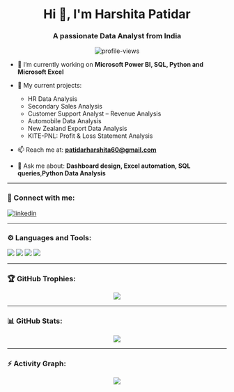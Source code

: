 <!-- Optional Banner Image -->
<!-- <p align="center">
  <img src="https://your-image-link.com/banner.png" alt="Harshita Banner" />
</p> -->

<h1 align="center">Hi 👋, I'm Harshita Patidar</h1>
<h3 align="center">A passionate Data Analyst from India</h3>

<p align="center">
  <img src="https://komarev.com/ghpvc/?username=HarshitaCoder-bot&label=Profile%20views&color=0e75b6&style=flat" alt="profile-views" />
</p>

- 🌱 I’m currently working on **Microsoft Power BI, SQL, Python and Microsoft Excel**

- 💼 My current projects:
  - HR Data Analysis
  - Secondary Sales Analysis
  - Customer Support Analyst – Revenue Analysis
  - Automobile Data Analysis
  - New Zealand Export Data Analysis
  - KITE-PNL: Profit & Loss Statement Analysis

- 📫 Reach me at: **patidarharshita60@gmail.com**

- 💬 Ask me about: **Dashboard design, Excel automation, SQL queries**,**Python Data Analysis**

---

### 🔗 Connect with me:

<p align="left">
  <a href="https://www.linkedin.com/in/harshitapatidar07" target="blank">
    <img align="center" src="https://img.shields.io/badge/LinkedIn-blue?logo=linkedin&style=for-the-badge" alt="linkedin" />
  </a>
</p>

---

### ⚙️ Languages and Tools:

<p align="left">
  <img src="https://img.shields.io/badge/Python-3670A0?style=for-the-badge&logo=python&logoColor=white"/>
  <img src="https://img.shields.io/badge/SQL-07405E?style=for-the-badge&logo=sqlite&logoColor=white"/>
  <img src="https://img.shields.io/badge/PowerBI-F2C811?style=for-the-badge&logo=powerbi&logoColor=black"/>
  <img src="https://img.shields.io/badge/Excel-217346?style=for-the-badge&logo=microsoft-excel&logoColor=white"/>
</p>

---

### 🏆 GitHub Trophies:

<p align="center">
  <img src="https://github-profile-trophy.vercel.app/?username=HarshitaCoder-bot&theme=radical&row=1" />
</p>

---

### 📊 GitHub Stats:

<p align="center">
  <img src="https://github-readme-stats.vercel.app/api?username=HarshitaCoder-bot&show_icons=true&theme=radical" />
</p>

---

### ⚡ Activity Graph:

<p align="center">
  <img src="https://github-readme-activity-graph.vercel.app/graph?username=HarshitaCoder-bot&theme=react-dark" />
</p>
